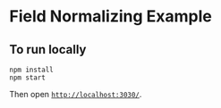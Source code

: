 # Field Normalizing Example

## To run locally

```
npm install
npm start
```

Then open [`http://localhost:3030/`](http://localhost:3030/).
